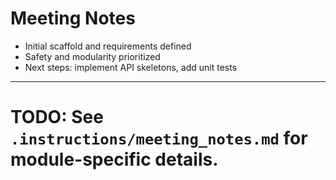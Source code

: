# Meeting Notes

- Initial scaffold and requirements defined
- Safety and modularity prioritized
- Next steps: implement API skeletons, add unit tests

---
# TODO: See `.instructions/meeting_notes.md` for module-specific details.

